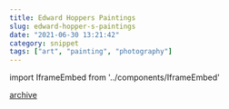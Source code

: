 ```yaml
---
title: Edward Hoppers Paintings
slug: edward-hopper-s-paintings
date: "2021-06-30 13:21:42"
category: snippet
tags: ["art", "painting", "photography"]
---
```


import IframeEmbed from '../components/IframeEmbed'

<IframeEmbed src='https://youtube.com/embed/pzp62IMj650' />

[archive](https://us-east1-johnmathews-website.cloudfunctions.net/download?obj=movies/edward-hopper_1080p.mp4)
